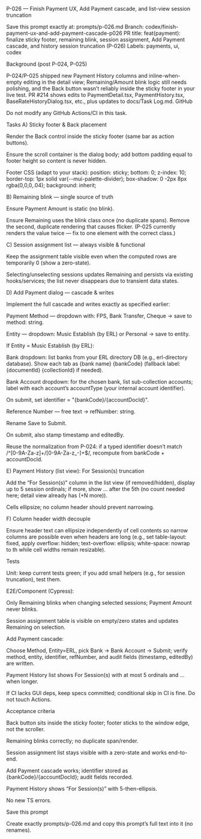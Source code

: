 P-026 — Finish Payment UX, Add Payment cascade, and list-view session truncation

Save this prompt exactly at: prompts/p-026.md
Branch: codex/finish-payment-ux-and-add-payment-cascade-p026
PR title: feat(payment): finalize sticky footer, remaining blink, session assignment, Add Payment cascade, and history session truncation (P-026)
Labels: payments, ui, codex

Background (post P-024, P-025)

P-024/P-025 shipped new Payment History columns and inline-when-empty editing in the detail view; Remaining/Amount blink logic still needs polishing, and the Back button wasn’t reliably inside the sticky footer in your live test. PR #214 shows edits to PaymentDetail.tsx, PaymentHistory.tsx, BaseRateHistoryDialog.tsx, etc., plus updates to docs/Task Log.md. 
GitHub

Do not modify any GitHub Actions/CI in this task.

Tasks
A) Sticky footer & Back placement

Render the Back control inside the sticky footer (same bar as action buttons).

Ensure the scroll container is the dialog body; add bottom padding equal to footer height so content is never hidden.

Footer CSS (adapt to your stack):
position: sticky; bottom: 0; z-index: 10; border-top: 1px solid var(--mui-palette-divider); box-shadow: 0 -2px 8px rgba(0,0,0,.04); background: inherit;

B) Remaining blink — single source of truth

Ensure Payment Amount is static (no blink).

Ensure Remaining uses the blink class once (no duplicate spans). Remove the second, duplicate rendering that causes flicker. (P-025 currently renders the value twice — fix to one element with the correct class.)

C) Session assignment list — always visible & functional

Keep the assignment table visible even when the computed rows are temporarily 0 (show a zero-state).

Selecting/unselecting sessions updates Remaining and persists via existing hooks/services; the list never disappears due to transient data states.

D) Add Payment dialog — cascade & writes

Implement the full cascade and writes exactly as specified earlier:

Payment Method — dropdown with: FPS, Bank Transfer, Cheque → save to method: string.

Entity — dropdown: Music Establish (by ERL) or Personal → save to entity.

If Entity = Music Establish (by ERL):

Bank dropdown: list banks from your ERL directory DB (e.g., erl-directory database). Show each tab as {bank name} {bankCode} (fallback label: {documentId} {collectionId} if needed).

Bank Account dropdown: for the chosen bank, list sub-collection accounts; label with each account’s accountType (your internal account identifier).

On submit, set identifier = "{bankCode}/{accountDocId}".

Reference Number — free text → refNumber: string.

Rename Save to Submit.

On submit, also stamp timestamp and editedBy.

Reuse the normalization from P-024: if a typed identifier doesn’t match /^[0-9A-Za-z]+\/[0-9A-Za-z_-]+$/, recompute from bankCode + accountDocId.

E) Payment History (list view): For Session(s) truncation

Add the “For Session(s)” column in the list view (if removed/hidden), display up to 5 session ordinals; if more, show … after the 5th (no count needed here; detail view already has (+N more)).

Cells ellipsize; no column header should prevent narrowing.

F) Column header width decouple

Ensure header text can ellipsize independently of cell contents so narrow columns are possible even when headers are long (e.g., set table-layout: fixed, apply overflow: hidden; text-overflow: ellipsis; white-space: nowrap to th while cell widths remain resizable).

Tests

Unit: keep current tests green; if you add small helpers (e.g., for session truncation), test them.

E2E/Component (Cypress):

Only Remaining blinks when changing selected sessions; Payment Amount never blinks.

Session assignment table is visible on empty/zero states and updates Remaining on selection.

Add Payment cascade:

Choose Method, Entity=ERL, pick Bank → Bank Account → Submit; verify method, entity, identifier, refNumber, and audit fields (timestamp, editedBy) are written.

Payment History list shows For Session(s) with at most 5 ordinals and … when longer.

If CI lacks GUI deps, keep specs committed; conditional skip in CI is fine. Do not touch Actions.

Acceptance criteria

Back button sits inside the sticky footer; footer sticks to the window edge, not the scroller.

Remaining blinks correctly; no duplicate span/render.

Session assignment list stays visible with a zero-state and works end-to-end.

Add Payment cascade works; identifier stored as {bankCode}/{accountDocId}; audit fields recorded.

Payment History shows “For Session(s)” with 5-then-ellipsis.

No new TS errors.

Save this prompt

Create exactly prompts/p-026.md and copy this prompt’s full text into it (no renames).

